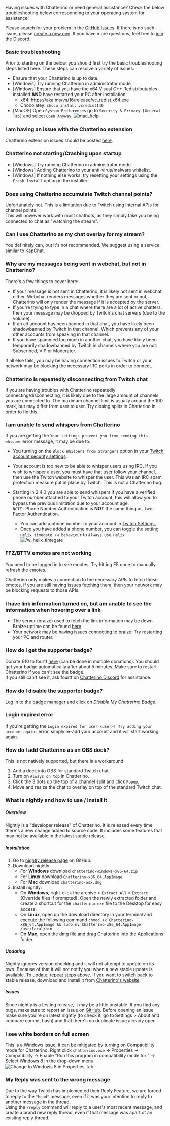 Having issues with Chatterino or need general assistance? Check the below troubleshooting below corresponding to your operating system for assistance!

Please search for your problem in the [GitHub Issues][githubissues].  If there
is no such issue, please [create a new one][newissue]. If you have more
questions, feel free to [join the Discord](https://discord.gg/qq7DDxjste).

[githubissues]: https://github.com/Chatterino/chatterino2/issues?q=is%3Aissue+sort%3Aupdated-desc
[newissue]: https://github.com/Chatterino/chatterino2/issues/new/choose


### Basic troubleshooting
Prior to starting on the below, you should first try the basic troubleshooting steps listed here. These steps can resolve a variety of issues:

- Ensure that your Chatterino is up to date.
- [Windows] Try running Chatterino in administrator mode.
- [Windows] Ensure that you have the x64 Visual C++ Redistributables installed **AND** have restarted your PC after installation:
    - x64: <https://aka.ms/vs/16/release/vc_redist.x64.exe>
    - Chocolatey: `choco install vcredist140`
- [MacOS] Open `System Preferences` go to `Security & Privacy [General Tab]` and select `Open Anyway`.
![mac_help](images/help/macOS_open_anyway.png)

### I am having an issue with the Chatterino extension
Chatterino extension issues should be posted [here](https://github.com/Chatterino/chatterino-browser-ext/issues/new).

### Chatterino not starting/Crashing upon startup
- [Windows] Try running Chatterino in administrator mode.
- [Windows] Adding Chatterino to your anti-virus/malware whitelist.
- [Windows] If nothing else works, try resetting your settings using the `Fresh Install` option in the installer.

### Does using Chatterino accumulate Twitch channel points?
Unfortunately not. This is a limitation due to Twitch using internal APIs for channel points.<br>
This will however work with most chatbots, as they simply take you being connected to chat as "watching the stream".

### Can I use Chatterino as my chat overlay for my stream?
You definitely can, but it's not recommended. We suggest using a service similar to [KapChat](https://nightdev.com/kapchat).

### Why are my messages being sent in webchat, but not in Chatterino?
There's a few things to cover here:

- If your message is not sent in Chatterino, it is likely not sent in webchat either. Webchat renders messages whether they are sent or not, Chatterino will only render the message if it is accepted by the server.
- If you're trying to type in a chat where there are a lot of active chatters, then your message may be dropped by Twitch's chat servers (due to the volume).
- If an alt account has been banned in that chat, you have likely been shadowbanned by Twitch in that channel. Which prevents any of your other accounts from speaking in that channel.
- If you have spammed too much in another chat, you have likely been temporarily shadowbanned by Twitch in channels where you are not: Subscribed, VIP or Moderator.

If all else fails, you may be having connection issues to Twitch or your network may be blocking the necessary IRC ports in order to connect.

<!--### Chatterino is failing to connect to chat-->

### Chatterino is repeatedly disconnecting from Twitch chat
If you are having troubles with Chatterino repeatedly connecting/disconnecting, it is likely due to the large amount of channels you are connected to. The maximum channel limit is usually around the 100 mark, but may differ from user to user.
Try closing splits in Chatterino in order to fix this.

### I am unable to send whispers from Chatterino
If you are getting the `Your settings prevent you from sending this whisper` error message, it may be due to:

- You turning on the `Block Whispers from Strangers` option in your [Twitch account security settings](https://www.twitch.tv/settings/security).
- Your account is too new to be able to whisper users using IRC. If you wish to whisper a user, you must have that user follow your channel, then use the Twitch website to whisper the user. This was an IRC spam protection measure put in place by Twitch. This is not a Chatterino bug.
- Starting in 2.4.0 you are able to send whispers if you have a verified phone number attached to your Twitch account, this will allow you to bypass the previous limitation due to your account age.  
`NOTE:` Phone Number Authentication is **NOT** the same thing as Two-Factor Authentication.

    - You can add a phone number to your account in [Twitch Settings.](https://www.twitch.tv/settings/security)
    - Once you have added a phone number, you can toggle the setting `Helix timegate /w behaviour` to `Always Use Helix`
![/w_helix_timegate](https://user-images.githubusercontent.com/41973452/194681515-1f3eb3a8-f54c-41b2-884f-5e7a0d9f329c.png)


### FFZ/BTTV emotes are not working
You need to be logged in to see emotes.
Try hitting F5 once to manually refresh the emotes.

Chatterino only makes a connection to the necessary APIs to fetch these emotes, if you are still having issues fetching them, then your network may be blocking requests to those APIs.

### I have link information turned on, but am unable to see the information when hovering over a link
- The server (braize) used to fetch the link information may be down. Braize uptime can be found [here](https://braize.pajlada.com/chatterino/health/uptime).
- Your network may be having issues connecting to braize. Try restarting your PC and router.

### How do I get the supporter badge?
Donate €10 to fourtf [here](https://streamelements.com/fourtf/tip) (can be done in multiple donations). You should get your badge automatically after about 5 minutes. Make sure to restart Chatterino if you can't see the badge.  
If you still can't see it, ask fourtf on [Chatterino Discord](https://discord.gg/qq7DDxjste) for assistance.

### How do I disable the supporter badge?
Log in to the [badge manager](https://manage.chatterino.com/) and click on *Disable My Chatterino Badge*.

### Login expired error
If you're getting the `Login expired for user <user>! Try adding your account again.` error, simply re-add your account and it will start working again.

### How do I add Chatterino as an OBS dock?
This is not natively supported, but there is a workaround:

1. Add a dock into OBS for standard Twitch chat.
2. Turn on `Always on top` in Chatterino.
3. Click the 3 dots up the top of a channel split and click `Popup`.
4. Move and resize the chat to overlay on top of the standard Twitch chat.

### What is nightly and how to use / install it

##### Overview
Nightly is a "developer release" of Chatterino. It is released every time there's a new change added to source code. It includes some features that may not be available in the latest stable release.

##### Installation
1. Go to [nightly release page](https://github.com/Chatterino/chatterino2/releases/tag/nightly-build) on GitHub.
1. Download nightly:
    - For **Windows** download `chatterino-windows-x86-64.zip`
    - For **Linux** download `Chatterino-x86_64.AppImage`
    - For **Mac** download `chatterino-osx.dmg`
1. Install nightly:
    - On **Windows**, right-click the archive > `Extract All` > `Extract` (Override files if prompted). Open the newly extracted folder and create a shortcut for the `chatterino.exe` file to the Desktop for easy access.
    - On **Linux**, open up the download directory in your terminal and execute the following command `chmod +x Chatterino-x86_64.AppImage && sudo mv Chatterino-x86_64.AppImage /usr/local/bin`
    - On **Mac**, open the dmg file and drag Chatterino into the Applications folder.

##### Updating
Nightly ignores version checking and it will not attempt to update on its own. Because of that it will not notify you when a new stable update is available. To update, repeat steps above. If you want to switch back to stable release, download and install it from [Chatterino's website](https://chatterino.com/#downloads).

##### Issues
Since nightly is a testing release, it may be a little unstable. If you find any bugs, make sure to report an issue on [GitHub](https://github.com/Chatterino/chatterino2/issues/new/choose). Before opening an issue make sure you're on latest nightly (to check it, go to Settings > About and compare commit hash) and that there's no duplicate issue already open.

### I see white borders on full screen
This is a Windows issue, it can be mitigated by turning on Compatibility mode for Chatterino. Right click `chatterino.exe` -> Properties -> Compatibility -> Enable "Run this program in compatibility mode for:" -> Select Windows 8 in the drop-down menu. 
![Change to Windows 8 in Properties Tab](images/help/borders.png)

### My Reply was sent to the wrong message
Due to the way Twitch has implemented their Reply Feature, we are forced to reply to the `"head"` message, even if it was your intention to reply to another message in the thread.  
Using the `/reply` command will reply to a user's most recent message, and create a brand new reply thread, even if that message was apart of an existing reply thread.

[974a8f11]: https://github.com/Chatterino/chatterino2/commit/974a8f11b7e0ce27421fbc3018dc5fa7bd37c576

[nightly]: ../Help/#what-is-nightly-and-how-to-use-install-it
